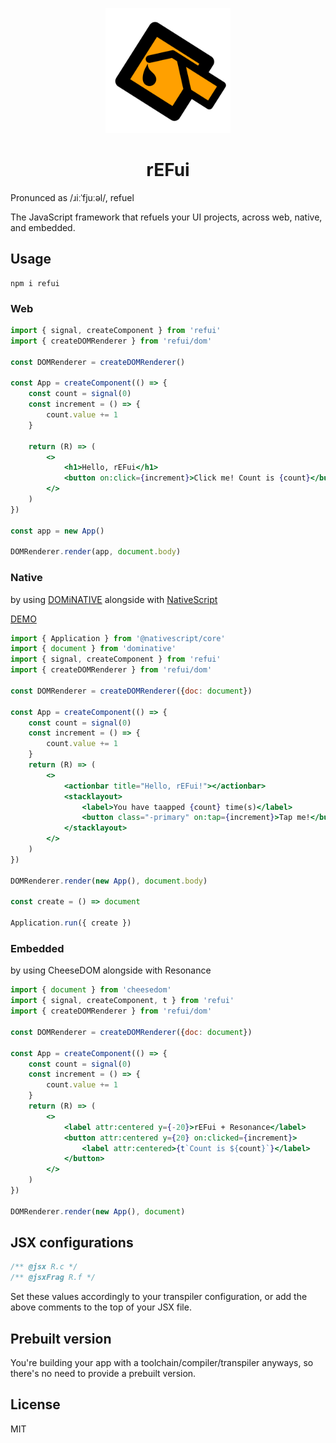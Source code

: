<p align="center"><img width="200" height="200" src="https://github.com/SudoMaker/rEFui/raw/main/assets/rEFui.svg"/></p>

<h1 align="center">rEFui</h1>

Pronunced as /ɹiːˈfjuːəl/, refuel

The JavaScript framework that refuels your UI projects, across web, native, and embedded.

## Usage

```shell
npm i refui
```

### Web

```jsx
import { signal, createComponent } from 'refui'
import { createDOMRenderer } from 'refui/dom'

const DOMRenderer = createDOMRenderer()

const App = createComponent(() => {
	const count = signal(0)
	const increment = () => {
		count.value += 1
	}

	return (R) => (
		<>
			<h1>Hello, rEFui</h1>
			<button on:click={increment}>Click me! Count is {count}</button>
		</>
	)
})

const app = new App()

DOMRenderer.render(app, document.body)

```

### Native

by using [DOMiNATIVE](https://github.com/SudoMaker/dominative) alongside with [NativeScript](https://nativescript.org/)

[DEMO](https://stackblitz.com/edit/refui-nativescript?file=app%2Fapp.jsx)

```jsx
import { Application } from '@nativescript/core'
import { document } from 'dominative'
import { signal, createComponent } from 'refui'
import { createDOMRenderer } from 'refui/dom'

const DOMRenderer = createDOMRenderer({doc: document})

const App = createComponent(() => {
	const count = signal(0)
	const increment = () => {
		count.value += 1
	}
	return (R) => (
		<>
			<actionbar title="Hello, rEFui!"></actionbar>
			<stacklayout>
				<label>You have taapped {count} time(s)</label>
				<button class="-primary" on:tap={increment}>Tap me!</button>
			</stacklayout>
		</>
	)
})

DOMRenderer.render(new App(), document.body)

const create = () => document

Application.run({ create })
```

### Embedded

by using CheeseDOM alongside with Resonance

```jsx
import { document } from 'cheesedom'
import { signal, createComponent, t } from 'refui'
import { createDOMRenderer } from 'refui/dom'

const DOMRenderer = createDOMRenderer({doc: document})

const App = createComponent(() => {
	const count = signal(0)
	const increment = () => {
		count.value += 1
	}
	return (R) => (
		<>
			<label attr:centered y={-20}>rEFui + Resonance</label>
			<button attr:centered y={20} on:clicked={increment}>
				<label attr:centered>{t`Count is ${count}`}</label>
			</button>
		</>
	)
})

DOMRenderer.render(new App(), document)
```

## JSX configurations

```js
/** @jsx R.c */
/** @jsxFrag R.f */
```

Set these values accordingly to your transpiler configuration, or add the above comments to the top of your JSX file.

## Prebuilt version

You're building your app with a toolchain/compiler/transpiler anyways, so there's no need to provide a prebuilt version.

## License
MIT

